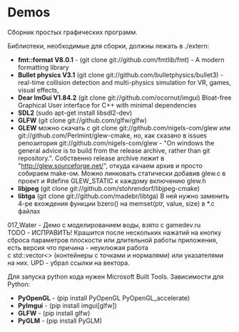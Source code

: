 # Demos

Сборник простых графических программ.  

Библиотеки, необходимые для сборки, должны лежать в ./extern:  

- **fmt::format V8.0.1** - (git clone git://github.com/fmtlib/fmt) - A modern formatting library 
- **Bullet physics V3.1** (git clone git://github.com/bulletphysics/bullet3) - real-time collision detection and multi-physics simulation for VR, games, visual effects,
- **Dear ImGui V1.84.2** (git clone git://github.com/ocornut/imgui) Bloat-free Graphical User interface for C++ with minimal dependencies  
- **SDL2** (sudo apt-get install libsdl2-dev)  
- **GLFW** (git clone git://github.com/glfw/glfw)
- **GLEW** можно скачать с git clone git://github.com/nigels-com/glew или git://github.com/Perlmint/glew-cmake, но, как сказано в issues репозитория git://github.com/nigels-com/glew - "On windows the general advice is to build from the release archive, rather than git repository.". Собственно release archive  лежит в "http://glew.sourceforge.net/", откуда качаем архив и просто собираем make-ом. Можно линковать статически добавив glew.c в проект и #define GLEW_STATIC к каждому включению glew.h
- **libjpeg** (git clone git://github.com/stohrendorf/libjpeg-cmake)
- **libtga** (git clone git://github.com/madebr/libtga) В ней нужно заменить 4-ре вхождения функции bzero() на memset(ptr, value, size) в *.c файлах  
  
017_Water - Демо с моделированием воды, взято с gamedev.ru  
TODO - ИСПРАВИТЬ! Крашится после нескольких нажатий на кнопку сброса параметров плоскости или длительной работы приложения, есть версия что причина - неуклюжая работа  
с std::vector<> (контейнеры с точками и нормалями) или указателями на них. UPD - убрал ссылки на вектора.  
  
Для запуска python кода нужен Microsoft Built Tools. Зависимости для Python:
  
- **PyOpenGL** - (pip install PyOpenGL PyOpenGL_accelerate)  
- **PyImgui** - (pip install imgui[glfw])
- **GLFW** - (pip install glfw)
- **PyGLM** - (pip install PyGLM)
